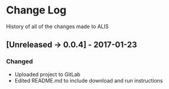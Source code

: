 # Change Log
History of all of the changes made to ALIS

## [Unreleased -> 0.0.4] - 2017-01-23
### Changed
* Uploaded project to GitLab
* Edited README.md to include download and run instructions

